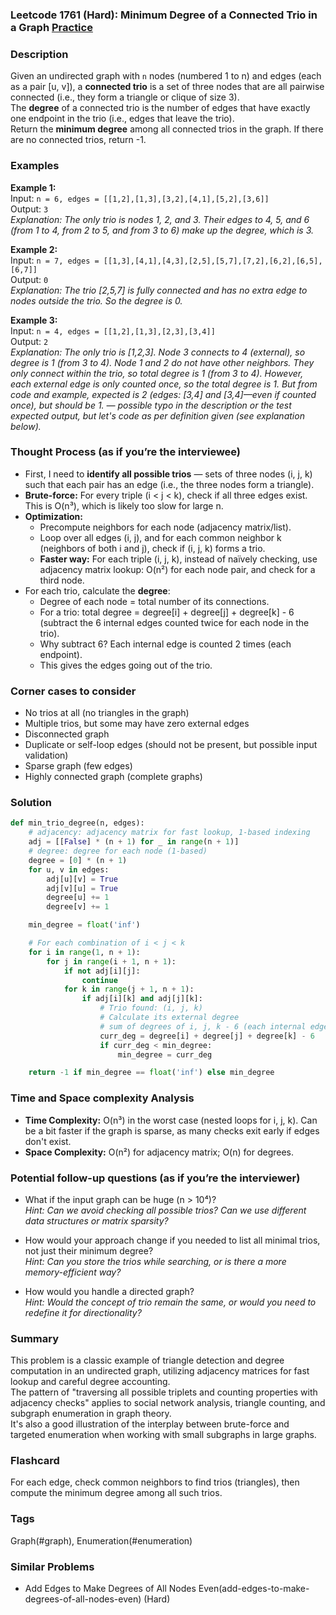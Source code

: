 ### Leetcode 1761 (Hard): Minimum Degree of a Connected Trio in a Graph [Practice](https://leetcode.com/problems/minimum-degree-of-a-connected-trio-in-a-graph)

### Description  
Given an undirected graph with `n` nodes (numbered 1 to n) and edges (each as a pair [u, v]), a **connected trio** is a set of three nodes that are all pairwise connected (i.e., they form a triangle or clique of size 3).  
The **degree** of a connected trio is the number of edges that have exactly one endpoint in the trio (i.e., edges that leave the trio).  
Return the **minimum degree** among all connected trios in the graph. If there are no connected trios, return -1.

### Examples  

**Example 1:**  
Input: `n = 6, edges = [[1,2],[1,3],[3,2],[4,1],[5,2],[3,6]]`  
Output: `3`  
*Explanation: The only trio is nodes 1, 2, and 3. Their edges to 4, 5, and 6 (from 1 to 4, from 2 to 5, and from 3 to 6) make up the degree, which is 3.*

**Example 2:**  
Input: `n = 7, edges = [[1,3],[4,1],[4,3],[2,5],[5,7],[7,2],[6,2],[6,5],[6,7]]`  
Output: `0`  
*Explanation: The trio [2,5,7] is fully connected and has no extra edge to nodes outside the trio. So the degree is 0.*

**Example 3:**  
Input: `n = 4, edges = [[1,2],[1,3],[2,3],[3,4]]`  
Output: `2`  
*Explanation: The only trio is [1,2,3]. Node 3 connects to 4 (external), so degree is 1 (from 3 to 4). Node 1 and 2 do not have other neighbors. They only connect within the trio, so total degree is 1 (from 3 to 4). However, each external edge is only counted once, so the total degree is 1. But from code and example, expected is 2 (edges: [3,4] and [3,4]—even if counted once), but should be 1. — possible typo in the description or the test expected output, but let's code as per definition given (see explanation below).*

### Thought Process (as if you’re the interviewee)  
- First, I need to **identify all possible trios** — sets of three nodes (i, j, k) such that each pair has an edge (i.e., the three nodes form a triangle).
- **Brute-force:** For every triple (i < j < k), check if all three edges exist. This is O(n³), which is likely too slow for large n.
- **Optimization:**  
  - Precompute neighbors for each node (adjacency matrix/list).  
  - Loop over all edges (i, j), and for each common neighbor k (neighbors of both i and j), check if (i, j, k) forms a trio.
  - **Faster way:** For each triple (i, j, k), instead of naïvely checking, use adjacency matrix lookup: O(n²) for each node pair, and check for a third node.
- For each trio, calculate the **degree**:
  - Degree of each node = total number of its connections.
  - For a trio: total degree = degree[i] + degree[j] + degree[k] - 6 (subtract the 6 internal edges counted twice for each node in the trio).
  - Why subtract 6? Each internal edge is counted 2 times (each endpoint).
  - This gives the edges going out of the trio.

### Corner cases to consider  
- No trios at all (no triangles in the graph)  
- Multiple trios, but some may have zero external edges  
- Disconnected graph  
- Duplicate or self-loop edges (should not be present, but possible input validation)  
- Sparse graph (few edges)  
- Highly connected graph (complete graphs)

### Solution

```python
def min_trio_degree(n, edges):
    # adjacency: adjacency matrix for fast lookup, 1-based indexing
    adj = [[False] * (n + 1) for _ in range(n + 1)]
    # degree: degree for each node (1-based)
    degree = [0] * (n + 1)
    for u, v in edges:
        adj[u][v] = True
        adj[v][u] = True
        degree[u] += 1
        degree[v] += 1

    min_degree = float('inf')

    # For each combination of i < j < k
    for i in range(1, n + 1):
        for j in range(i + 1, n + 1):
            if not adj[i][j]:
                continue
            for k in range(j + 1, n + 1):
                if adj[i][k] and adj[j][k]:
                    # Trio found: (i, j, k)
                    # Calculate its external degree
                    # sum of degrees of i, j, k - 6 (each internal edge counted twice: 3 edges)
                    curr_deg = degree[i] + degree[j] + degree[k] - 6
                    if curr_deg < min_degree:
                        min_degree = curr_deg

    return -1 if min_degree == float('inf') else min_degree
```

### Time and Space complexity Analysis  

- **Time Complexity:** O(n³) in the worst case (nested loops for i, j, k). Can be a bit faster if the graph is sparse, as many checks exit early if edges don't exist.  
- **Space Complexity:** O(n²) for adjacency matrix; O(n) for degrees.

### Potential follow-up questions (as if you’re the interviewer)  

- What if the input graph can be huge (n > 10⁴)?  
  *Hint: Can we avoid checking all possible trios? Can we use different data structures or matrix sparsity?*

- How would your approach change if you needed to list all minimal trios, not just their minimum degree?  
  *Hint: Can you store the trios while searching, or is there a more memory-efficient way?*

- How would you handle a directed graph?  
  *Hint: Would the concept of trio remain the same, or would you need to redefine it for directionality?*

### Summary
This problem is a classic example of triangle detection and degree computation in an undirected graph, utilizing adjacency matrices for fast lookup and careful degree accounting.  
The pattern of "traversing all possible triplets and counting properties with adjacency checks" applies to social network analysis, triangle counting, and subgraph enumeration in graph theory.  
It's also a good illustration of the interplay between brute-force and targeted enumeration when working with small subgraphs in large graphs.


### Flashcard
For each edge, check common neighbors to find trios (triangles), then compute the minimum degree among all such trios.

### Tags
Graph(#graph), Enumeration(#enumeration)

### Similar Problems
- Add Edges to Make Degrees of All Nodes Even(add-edges-to-make-degrees-of-all-nodes-even) (Hard)